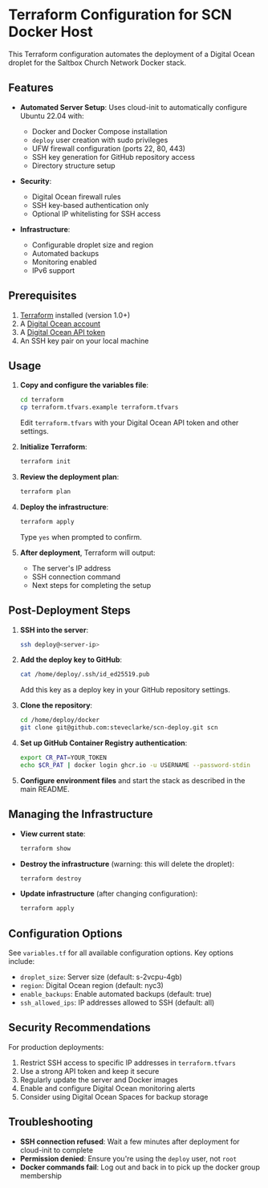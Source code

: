 # Terraform Configuration for SCN Docker Host

This Terraform configuration automates the deployment of a Digital Ocean droplet for the Saltbox Church Network Docker stack.

## Features

- **Automated Server Setup**: Uses cloud-init to automatically configure Ubuntu 22.04 with:
  - Docker and Docker Compose installation
  - `deploy` user creation with sudo privileges
  - UFW firewall configuration (ports 22, 80, 443)
  - SSH key generation for GitHub repository access
  - Directory structure setup

- **Security**: 
  - Digital Ocean firewall rules
  - SSH key-based authentication only
  - Optional IP whitelisting for SSH access

- **Infrastructure**:
  - Configurable droplet size and region
  - Automated backups
  - Monitoring enabled
  - IPv6 support

## Prerequisites

1. [Terraform](https://www.terraform.io/downloads) installed (version 1.0+)
2. A [Digital Ocean account](https://www.digitalocean.com/)
3. A [Digital Ocean API token](https://cloud.digitalocean.com/account/api/tokens)
4. An SSH key pair on your local machine

## Usage

1. **Copy and configure the variables file**:
   ```bash
   cd terraform
   cp terraform.tfvars.example terraform.tfvars
   ```
   Edit `terraform.tfvars` with your Digital Ocean API token and other settings.

2. **Initialize Terraform**:
   ```bash
   terraform init
   ```

3. **Review the deployment plan**:
   ```bash
   terraform plan
   ```

4. **Deploy the infrastructure**:
   ```bash
   terraform apply
   ```
   Type `yes` when prompted to confirm.

5. **After deployment**, Terraform will output:
   - The server's IP address
   - SSH connection command
   - Next steps for completing the setup

## Post-Deployment Steps

1. **SSH into the server**:
   ```bash
   ssh deploy@<server-ip>
   ```

2. **Add the deploy key to GitHub**:
   ```bash
   cat /home/deploy/.ssh/id_ed25519.pub
   ```
   Add this key as a deploy key in your GitHub repository settings.

3. **Clone the repository**:
   ```bash
   cd /home/deploy/docker
   git clone git@github.com:steveclarke/scn-deploy.git scn
   ```

4. **Set up GitHub Container Registry authentication**:
   ```bash
   export CR_PAT=YOUR_TOKEN
   echo $CR_PAT | docker login ghcr.io -u USERNAME --password-stdin
   ```

5. **Configure environment files** and start the stack as described in the main README.

## Managing the Infrastructure

- **View current state**:
  ```bash
  terraform show
  ```

- **Destroy the infrastructure** (warning: this will delete the droplet):
  ```bash
  terraform destroy
  ```

- **Update infrastructure** (after changing configuration):
  ```bash
  terraform apply
  ```

## Configuration Options

See `variables.tf` for all available configuration options. Key options include:

- `droplet_size`: Server size (default: s-2vcpu-4gb)
- `region`: Digital Ocean region (default: nyc3)
- `enable_backups`: Enable automated backups (default: true)
- `ssh_allowed_ips`: IP addresses allowed to SSH (default: all)

## Security Recommendations

For production deployments:

1. Restrict SSH access to specific IP addresses in `terraform.tfvars`
2. Use a strong API token and keep it secure
3. Regularly update the server and Docker images
4. Enable and configure Digital Ocean monitoring alerts
5. Consider using Digital Ocean Spaces for backup storage

## Troubleshooting

- **SSH connection refused**: Wait a few minutes after deployment for cloud-init to complete
- **Permission denied**: Ensure you're using the `deploy` user, not `root`
- **Docker commands fail**: Log out and back in to pick up the docker group membership 

